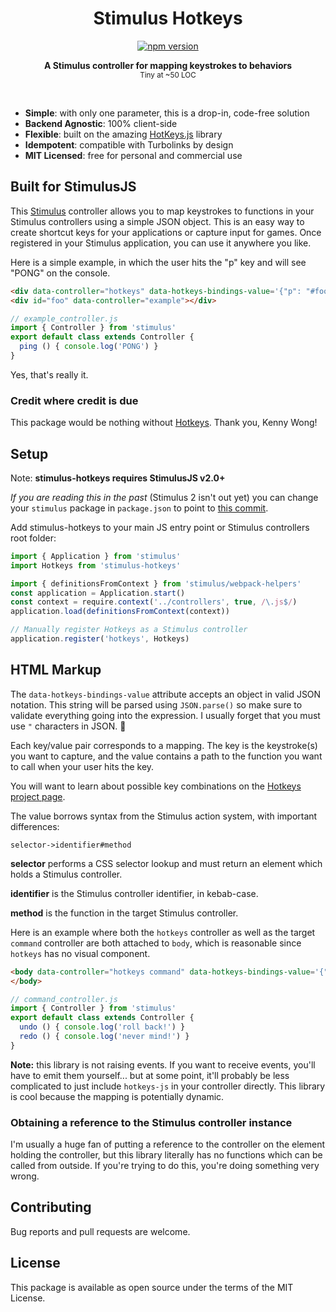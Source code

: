 <h1 align="center">Stimulus Hotkeys</h1>
<p align="center">
  <a href="https://www.npmjs.com/package/stimulus-hotkeys" rel="nofollow">
    <img src="https://badge.fury.io/js/stimulus-hotkeys.svg" alt="npm version">
  </a>
</p>

<p align="center">
  <b>A Stimulus controller for mapping keystrokes to behaviors</b></br>
  <sub>Tiny at ~50 LOC </sub>
</p>

<br />

- **Simple**: with only one parameter, this is a drop-in, code-free solution
- **Backend Agnostic**: 100% client-side
- **Flexible**: built on the amazing [HotKeys.js](https://wangchujiang.com/hotkeys/) library
- **Idempotent**: compatible with Turbolinks by design
- **MIT Licensed**: free for personal and commercial use

## Built for StimulusJS

This [Stimulus](https://stimulusjs.org/) controller allows you to map keystrokes to functions in your Stimulus controllers using a simple JSON object. This is an easy way to create shortcut keys for your applications or capture input for games. Once registered in your Stimulus application, you can use it anywhere you like.

Here is a simple example, in which the user hits the "p" key and will see "PONG" on the console.

```html
<div data-controller="hotkeys" data-hotkeys-bindings-value='{"p": "#foo->example#ping"}'></div>
<div id="foo" data-controller="example"></div>
```

```js
// example_controller.js
import { Controller } from 'stimulus'
export default class extends Controller {
  ping () { console.log('PONG') }
}
```

<tiny>Yes, that's really it.</tiny>

### Credit where credit is due

This package would be nothing without [Hotkeys](https://wangchujiang.com/hotkeys/). Thank you, Kenny Wong!

## Setup

Note: **stimulus-hotkeys requires StimulusJS v2.0+**

*If you are reading this in the past* (Stimulus 2 isn't out yet) you can change your `stimulus` package in `package.json` to point to [this commit](https://github.com/stimulusjs/dev-builds/archive/b8cc8c4/stimulus.tar.gz).

Add stimulus-hotkeys to your main JS entry point or Stimulus controllers root folder:

```js
import { Application } from 'stimulus'
import Hotkeys from 'stimulus-hotkeys'

import { definitionsFromContext } from 'stimulus/webpack-helpers'
const application = Application.start()
const context = require.context('../controllers', true, /\.js$/)
application.load(definitionsFromContext(context))

// Manually register Hotkeys as a Stimulus controller
application.register('hotkeys', Hotkeys)
```

## HTML Markup

The `data-hotkeys-bindings-value` attribute accepts an object in valid JSON notation. This string will be parsed using `JSON.parse()` so make sure to validate everything going into the expression. I usually forget that you must use `"` characters in JSON. 🤡

Each key/value pair corresponds to a mapping. The key is the keystroke(s) you want to capture, and the value contains a path to the function you want to call when your user hits the key.

You will want to learn about possible key combinations on the [Hotkeys project page](https://wangchujiang.com/hotkeys/).

The value borrows syntax from the Stimulus action system, with important differences:

`selector->identifier#method`

**selector** performs a CSS selector lookup and must return an element which holds a Stimulus controller.

**identifier** is the Stimulus controller identifier, in kebab-case.

**method** is the function in the target Stimulus controller.

Here is an example where both the `hotkeys` controller as well as the target `command` controller are both attached to `body`, which is reasonable since `hotkeys` has no visual component.

```html
<body data-controller="hotkeys command" data-hotkeys-bindings-value='{"ctrl+z, command+z": "body->command#undo", "ctrl+y, command+y": "body->command#redo"}'>
</body>
```

```js
// command_controller.js
import { Controller } from 'stimulus'
export default class extends Controller {
  undo () { console.log('roll back!') }
  redo () { console.log('never mind!') }
}
```

**Note:** this library is not raising events. If you want to receive events, you'll have to emit them yourself... but at some point, it'll probably be less complicated to just include `hotkeys-js` in your controller directly. This library is cool because the mapping is potentially dynamic.

### Obtaining a reference to the Stimulus controller instance

I'm usually a huge fan of putting a reference to the controller on the element holding the controller, but this library literally has no functions which can be called from outside. If you're trying to do this, you're doing something very wrong.

## Contributing

Bug reports and pull requests are welcome.

## License

This package is available as open source under the terms of the MIT License.